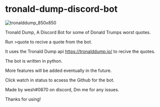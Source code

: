 # tronald-dump-discord-bot

![tronalddump_850x850](https://user-images.githubusercontent.com/75502764/132151426-5c359f20-3769-4c01-b49d-b7ff5d70decf.png)

Tronald Dump, A Discord Bot for some of Donald Trumps worst quotes.

Run >quote to recive a quote from the bot.

It uses the Tronald Dump api https://tronalddump.io/ to recive the quotes.

The bot is written in python.

More features will be added eventually in the future.

Click watch in status to acsess the Github for the bot.

Made by wesh#0870 on discord, Dm me for any issues.

Thanks for using!
